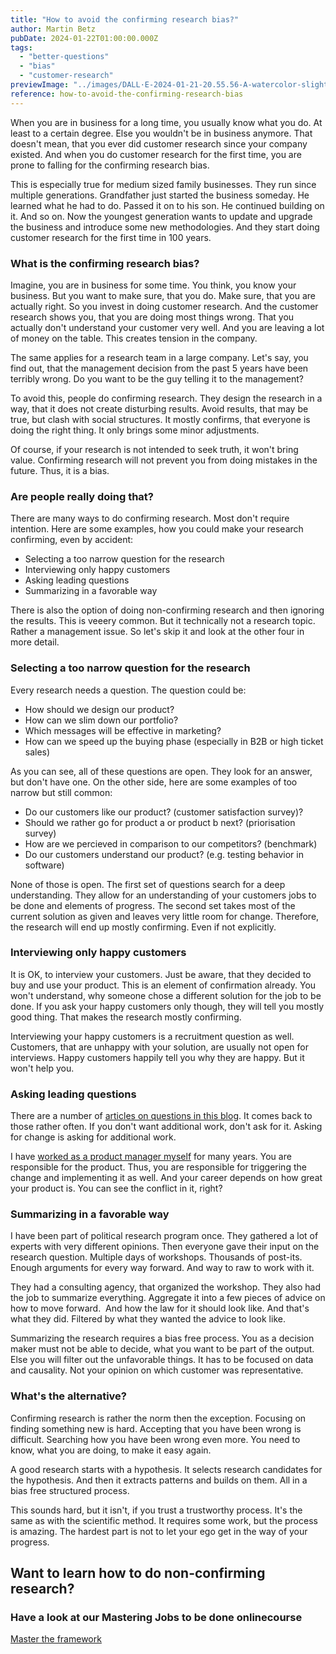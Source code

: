```yaml
---
title: "How to avoid the confirming research bias?"
author: Martin Betz
pubDate: 2024-01-22T01:00:00.000Z
tags:
  - "better-questions"
  - "bias"
  - "customer-research"
previewImage: "../images/DALL·E-2024-01-21-20.55.56-A-watercolor-slightly-geometric-styled-painting-depicting-a-customer-research-scenario.-The-scene-includes-a-customer-with-their-mouth-duct-taped-and.png"
reference: how-to-avoid-the-confirming-research-bias
---
```


When you are in business for a long time, you usually know what you do. At least to a certain degree. Else you wouldn't be in business anymore. That doesn't mean, that you ever did customer research since your company existed. And when you do customer research for the first time, you are prone to falling for the confirming research bias. 

This is especially true for medium sized family businesses. They run since multiple generations. Grandfather just started the business someday. He learned what he had to do. Passed it on to his son. He continued building on it. And so on. Now the youngest generation wants to update and upgrade the business and introduce some new methodologies. And they start doing customer research for the first time in 100 years. 

### What is the confirming research bias?

Imagine, you are in business for some time. You think, you know your business. But you want to make sure, that you do. Make sure, that you are actually right. So you invest in doing customer research. And the customer research shows you, that you are doing most things wrong. That you actually don't understand your customer very well. And you are leaving a lot of money on the table. This creates tension in the company.

The same applies for a research team in a large company. Let's say, you find out, that the management decision from the past 5 years have been terribly wrong. Do you want to be the guy telling it to the management?

To avoid this, people do confirming research. They design the research in a way, that it does not create disturbing results. Avoid results, that may be true, but clash with social structures. It mostly confirms, that everyone is doing the right thing. It only brings some minor adjustments. 

Of course, if your research is not intended to seek truth, it won't bring value. Confirming research will not prevent you from doing mistakes in the future. Thus, it is a bias.

### Are people really doing that?

There are many ways to do confirming research. Most don't require intention. Here are some examples, how you could make your research confirming, even by accident:

- Selecting a too narrow question for the research
- Interviewing only happy customers
- Asking leading questions 
- Summarizing in a favorable way

There is also the option of doing non-confirming research and then ignoring the results. This is veeery common. But it technically not a research topic. Rather a management issue. So let's skip it and look at the other four in more detail.

### Selecting a too narrow question for the research

Every research needs a question. The question could be: 

- How should we design our product?
- How can we slim down our portfolio?
- Which messages will be effective in marketing?
- How can we speed up the buying phase (especially in B2B or high ticket sales)

As you can see, all of these questions are open. They look for an answer, but don't have one. On the other side, here are some examples of too narrow but still common:

- Do our customers like our product? (customer satisfaction survey)?
- Should we rather go for product a or product b next? (priorisation survey)
- How are we percieved in comparison to our competitors? (benchmark)
- Do our customers understand our product? (e.g. testing behavior in software)

None of those is open. The first set of questions search for a deep understanding. They allow for an understanding of your customers jobs to be done and elements of progress. The second set takes most of the current solution as given and leaves very little room for change. Therefore, the research will end up mostly confirming. Even if not explicitly. 

### Interviewing only happy customers

It is OK, to interview your customers. Just be aware, that they decided to buy and use your product. This is an element of confirmation already. You won't understand, why someone chose a different solution for the job to be done. If you ask your happy customers only though, they will tell you mostly good thing. That makes the research mostly confirming. 

Interviewing your happy customers is a recruitment question as well. Customers, that are unhappy with your solution, are usually not open for interviews. Happy customers happily tell you why they are happy. But it won't help you. 

### Asking leading questions

There are a number of [articles on questions in this blog](https://utxo.solutions/tag/better-questions/). It comes back to those rather often. If you don't want additional work, don't ask for it. Asking for change is asking for additional work. 

I have [worked as a product manager myself](https://www.linkedin.com/in/martin-betz/) for many years. You are responsible for the product. Thus, you are responsible for triggering the change and implementing it as well. And your career depends on how great your product is. You can see the conflict in it, right?

### Summarizing in a favorable way

I have been part of political research program once. They gathered a lot of experts with very different opinions. Then everyone gave their input on the research question. Multiple days of workshops. Thousands of post-its. Enough arguments for every way forward. And way to raw to work with it. 

They had a consulting agency, that organized the workshop. They also had the job to summarize everything. Aggregate it into a few pieces of advice on how to move forward.  And how the law for it should look like. And that's what they did. Filtered by what they wanted the advice to look like. 

Summarizing the research requires a bias free process. You as a decision maker must not be able to decide, what you want to be part of the output. Else you will filter out the unfavorable things. It has to be focused on data and causality. Not your opinion on which customer was representative. 

### What's the alternative?

Confirming research is rather the norm then the exception. Focusing on finding something new is hard. Accepting that you have been wrong is difficult. Searching how you have been wrong even more. You need to know, what you are doing, to make it easy again.

A good research starts with a hypothesis. It selects research candidates for the hypothesis. And then it extracts patterns and builds on them. All in a bias free structured process.

This sounds hard, but it isn't, if you trust a trustworthy process. It's the same as with the scientific method. It requires some work, but the process is amazing. The hardest part is not to let your ego get in the way of your progress. 



## Want to learn how to do non-confirming research?

### Have a look at our Mastering Jobs to be done onlinecourse

[Master the framework](/services/mastering-jobs-to-be-done-online-workshop/)
